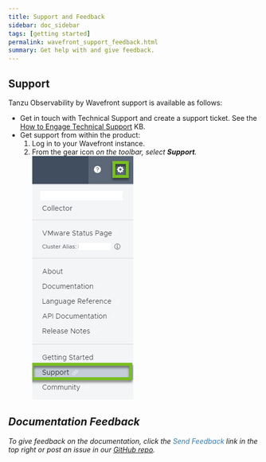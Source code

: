 ```yaml
---
title: Support and Feedback
sidebar: doc_sidebar
tags: [getting started]
permalink: wavefront_support_feedback.html
summary: Get help with and give feedback.
---
```



## Support

Tanzu Observability by Wavefront support is available as follows:

* Get in touch with Technical Support and create a support ticket. See the [How to Engage Technical Support](https://help.wavefront.com/hc/en-us/articles/360057219171-How-to-Engage-Technical-Support) KB.
* Get support from within the product:
  1. Log in to your Wavefront instance.
  1. From the gear icon <i class="fa fa-cog"/> on the toolbar, select <strong>Support</strong>.
    <br/>![support menu item](images/get_support.png)


## Documentation Feedback

To give feedback on the documentation, click the <span style="color:#337AB7"><i class="fa fa-envelope-o"></i> Send Feedback</span> link in the top right or post an issue in our <a href="{{site.github_issues_path}}">GitHub repo</a>.

<!---Removing link to public Slack as per discussion on Aug. 17 in #documentation channel.
## Slack
Discuss Wavefront on **Slack**: [Wavefront public Slack channel](https://www.wavefront.com/join-public-slack)--->
